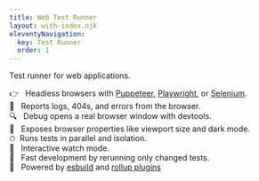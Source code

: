 ```yaml
---
title: Web Test Runner
layout: with-index.njk
eleventyNavigation:
  key: Test Runner
  order: 1
---
```


Test runner for web applications.

👉&nbsp;&nbsp; Headless browsers with [Puppeteer](https://modern-web.dev/docs/test-runner/browsers/puppeteer/), [Playwright](https://modern-web.dev/docs/test-runner/browsers/playwright/), or [Selenium](https://modern-web.dev/docs/test-runner/browsers/selenium/). <br>
🚧&nbsp;&nbsp; Reports logs, 404s, and errors from the browser. <br>
🔍&nbsp;&nbsp; Debug opens a real browser window with devtools.<br>
🔧&nbsp;&nbsp; Exposes browser properties like viewport size and dark mode.<br>
⏱&nbsp;&nbsp;Runs tests in parallel and isolation.<br>
👀&nbsp;&nbsp; Interactive watch mode.<br>
🏃&nbsp;&nbsp; Fast development by rerunning only changed tests.<br>
🚀&nbsp;&nbsp; Powered by [esbuild](https://modern-web.dev/docs/dev-server/esbuild.md) and [rollup plugins](https://modern-web.dev/docs/dev-server/rollup.md)
